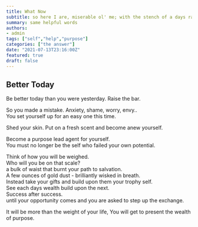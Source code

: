 ```yaml
---
title: What Now
subtitle: so here I are, miserable ol' me; with the stench of a days rasquelling about
summary: same helpful words
authors:
- admin
tags: ["self","help","purpose"]
categories: ["the answer"]
date: "2021-07-13T23:16:00Z"
featured: true
draft: false
---
```


## Better Today

Be better today than you were yesterday. Raise the bar. 

So you made a mistake. Anxiety, shame, worry, envy..  
You set yourself up for an easy one this time.  

Shed your skin. Put on a fresh scent and become anew yourself.  

Become a purpose lead agent for yourself.  
You must no longer be the self who failed your own potential.  

Think of how you will be weighed.  
Who will you be on that scale?  
a bulk of waist that burnt your path to salvation.  
A few ounces of gold dust - brilliantly wisked in breath.  
Instead take your gifts and build upon them your trophy self.  
See each days wealth build upon the next.  
Success after success.  
until your opportunity comes and you are asked to step up the exchange.

It will be more than the weight of your life,
You will get to present the wealth of purpose.